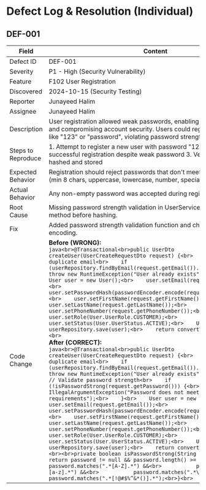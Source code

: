 # Defect Log & Resolution (Individual)

## DEF-001

| Field | Content |
|-------|---------|
| Defect ID | DEF-001 |
| Severity | P1 - High (Security Vulnerability) |
| Feature | F102 User Registration |
| Discovered | 2024-10-15 (Security Testing) |
| Reporter | Junayeed Halim |
| Assignee | Junayeed Halim|
| Description | User registration allowed weak passwords, enabling brute force attacks and compromising account security. Users could register with passwords like "123" or "password", violating password strength requirements. |
| Steps to Reproduce | 1. Attempt to register a new user with password "123" 2. Observe successful registration despite weak password 3. Verify password is hashed and stored |
| Expected Behavior | Registration should reject passwords that don't meet strength criteria (min 8 chars, uppercase, lowercase, number, special char). |
| Actual Behavior | Any non-empty password was accepted during registration. |
| Root Cause | Missing password strength validation in UserService.createUser() method before hashing. |
| Fix | Added password strength validation function and check before password encoding. |
| Code Change | **Before (WRONG):**<br>```java<br>@Transactional<br>public UserDto createUser(UserCreateRequestDto request) {<br>    // Check for duplicate email<br>    if (userRepository.findByEmail(request.getEmail()).isPresent()) {<br>        throw new RuntimeException("User already exists");<br>    }<br>    User user = new User();<br>    user.setEmail(request.getEmail());<br>    user.setPasswordHash(passwordEncoder.encode(request.getPassword()));<br>    user.setFirstName(request.getFirstName());<br>    user.setLastName(request.getLastName());<br>    user.setPhoneNumber(request.getPhoneNumber());<br>    user.setRole(User.UserRole.CUSTOMER);<br>    user.setStatus(User.UserStatus.ACTIVE);<br>    User saved = userRepository.save(user);<br>    return convertToDto(saved);<br>}<br>```<br>**After (CORRECT):**<br>```java<br>@Transactional<br>public UserDto createUser(UserCreateRequestDto request) {<br>    // Check for duplicate email<br>    if (userRepository.findByEmail(request.getEmail()).isPresent()) {<br>        throw new RuntimeException("User already exists");<br>    }<br>    // Validate password strength<br>    if (!isPasswordStrong(request.getPassword())) {<br>        throw new IllegalArgumentException("Password does not meet strength requirements");<br>    }<br>    User user = new User();<br>    user.setEmail(request.getEmail());<br>    user.setPasswordHash(passwordEncoder.encode(request.getPassword()));<br>    user.setFirstName(request.getFirstName());<br>    user.setLastName(request.getLastName());<br>    user.setPhoneNumber(request.getPhoneNumber());<br>    user.setRole(User.UserRole.CUSTOMER);<br>    user.setStatus(User.UserStatus.ACTIVE);<br>    User saved = userRepository.save(user);<br>    return convertToDto(saved);<br>}<br><br>private boolean isPasswordStrong(String password) {<br>    return password != null && password.length() >= 8 &&<br>           password.matches(".*[A-Z].*") &&<br>           password.matches(".*[a-z].*") &&<br>           password.matches(".*\\d.*") &&<br>           password.matches(".*[!@#$%^&*()].*");<br>}<br>``` |
